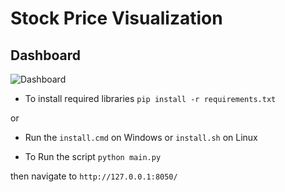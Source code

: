 # Stock Price Visualization

## Dashboard

![Dashboard](https://github.com/SharathHebbar/Dash-Apps/tree/main/1.%20Stock%20Price%20Analyzer/assets)

- To install required libraries
```pip install -r requirements.txt```

or

- Run the `install.cmd` on Windows or `install.sh` on Linux

- To Run the script
```python main.py```

then navigate to ```http://127.0.0.1:8050/```
